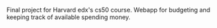 Final project for Harvard edx's cs50 course. Webapp for budgeting and keeping track of available spending money.
